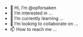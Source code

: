 - 👋 Hi, I’m @opforsaken
- 👀 I’m interested in ...
- 🌱 I’m currently learning ...
- 💞️ I’m looking to collaborate on ...
- 📫 How to reach me ...

<!---
opforsaken/opforsaken is a ✨ special ✨ repository because its `README.md` (this file) appears on your GitHub profile.
You can click the Preview link to take a look at your changes.
--->
